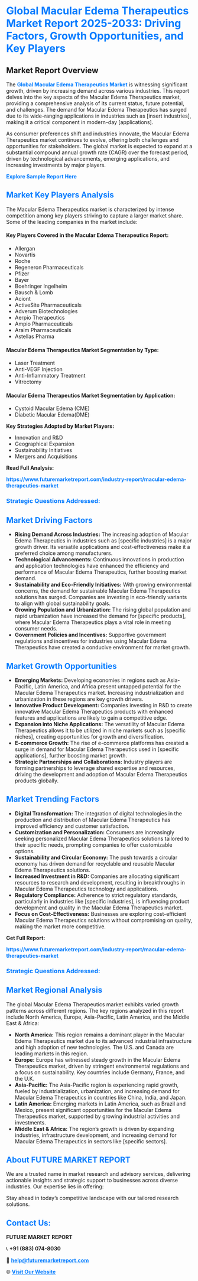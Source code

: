 <h1 style="color: #007BFF;">Global Macular Edema Therapeutics Market Report 2025-2033: Driving Factors, Growth Opportunities, and Key Players</h1>

<section id="overview">
<h2>Market Report Overview</h2>
<p>The <a href="https://www.futuremarketreport.com/industry-report/macular-edema-therapeutics-market" style="color: #007BFF; text-decoration: none;"><strong>Global Macular Edema Therapeutics Market</strong></a> is witnessing significant growth, driven by increasing demand across various industries. This report delves into the key aspects of the Macular Edema Therapeutics market, providing a comprehensive analysis of its current status, future potential, and challenges. The demand for Macular Edema Therapeutics has surged due to its wide-ranging applications in industries such as [insert industries], making it a critical component in modern-day [applications].</p>
<p>As consumer preferences shift and industries innovate, the Macular Edema Therapeutics market continues to evolve, offering both challenges and opportunities for stakeholders. The global market is expected to expand at a substantial compound annual growth rate (CAGR) over the forecast period, driven by technological advancements, emerging applications, and increasing investments by major players.</p>
</section>

<section id="overview">
<p><a href="https://www.futuremarketreport.com/request-sample/reportId=101333" style="color: #007BFF; text-decoration: none;"><strong>Explore Sample Report Here</strong></a></p>
</section>

<section id="key-players">
<h2 style="color: #007BFF;">Market Key Players Analysis</h2>
<p>The Macular Edema Therapeutics market is characterized by intense competition among key players striving to capture a larger market share. Some of the leading companies in the market include:</p>
<h4>Key Players Covered in the Macular Edema Therapeutics Report:</h4>
<ul><li>Allergan</li><li>Novartis</li><li>Roche</li><li>Regeneron Pharmaceuticals</li><li>Pfizer</li><li>Bayer</li><li>Boehringer Ingelheim</li><li>Bausch &amp; Lomb</li><li>Aciont</li><li>ActiveSite Pharmaceuticals</li><li>Adverum Biotechnologies</li><li>Aerpio Therapeutics</li><li>Ampio Pharmaceuticals</li><li>Araim Pharmaceuticals</li><li>Astellas Pharma</li></ul>
<h4>Macular Edema Therapeutics Market Segmentation by Type:</h4>
<ul><li>Laser Treatment</li><li>Anti-VEGF Injection</li><li>Anti-Inflammatory Treatment</li><li>Vitrectomy</li></ul>

<h4>Macular Edema Therapeutics Market Segmentation by Application:</h4>
<ul><li>Cystoid Macular Edema (CME)</li><li>Diabetic Macular Edema(DME)</li></ul>
<p><strong>Key Strategies Adopted by Market Players:</strong></p>
<ul>
<li>Innovation and R&D</li>
<li>Geographical Expansion</li>
<li>Sustainability Initiatives</li>
<li>Mergers and Acquisitions</li>
</ul>
</section>

<section>
<p><strong>Read Full Analysis: </strong></p><a href="https://www.futuremarketreport.com/industry-report/macular-edema-therapeutics-market" style="color: #007BFF; text-decoration: none;"><strong>https://www.futuremarketreport.com/industry-report/macular-edema-therapeutics-market</strong></a>
<h3 style="color: #007BFF;">Strategic Questions Addressed:</h3>
</section>

<section id="driving-factors">
<h2 style="color: #007BFF;">Market Driving Factors</h2>
<ul>
<li><strong>Rising Demand Across Industries:</strong> The increasing adoption of Macular Edema Therapeutics in industries such as [specific industries] is a major growth driver. Its versatile applications and cost-effectiveness make it a preferred choice among manufacturers.</li>
<li><strong>Technological Advancements:</strong> Continuous innovations in production and application technologies have enhanced the efficiency and performance of Macular Edema Therapeutics, further boosting market demand.</li>
<li><strong>Sustainability and Eco-Friendly Initiatives:</strong> With growing environmental concerns, the demand for sustainable Macular Edema Therapeutics solutions has surged. Companies are investing in eco-friendly variants to align with global sustainability goals.</li>
<li><strong>Growing Population and Urbanization:</strong> The rising global population and rapid urbanization have increased the demand for [specific products], where Macular Edema Therapeutics plays a vital role in meeting consumer needs.</li>
<li><strong>Government Policies and Incentives:</strong> Supportive government regulations and incentives for industries using Macular Edema Therapeutics have created a conducive environment for market growth.</li>
</ul>
</section>

<section id="growth-opportunities">
<h2 style="color: #007BFF;">Market Growth Opportunities</h2>
<ul>
<li><strong>Emerging Markets:</strong> Developing economies in regions such as Asia-Pacific, Latin America, and Africa present untapped potential for the Macular Edema Therapeutics market. Increasing industrialization and urbanization in these regions are key growth drivers.</li>
<li><strong>Innovative Product Development:</strong> Companies investing in R&D to create innovative Macular Edema Therapeutics products with enhanced features and applications are likely to gain a competitive edge.</li>
<li><strong>Expansion into Niche Applications:</strong> The versatility of Macular Edema Therapeutics allows it to be utilized in niche markets such as [specific niches], creating opportunities for growth and diversification.</li>
<li><strong>E-commerce Growth:</strong> The rise of e-commerce platforms has created a surge in demand for Macular Edema Therapeutics used in [specific applications], further boosting market growth.</li>
<li><strong>Strategic Partnerships and Collaborations:</strong> Industry players are forming partnerships to leverage shared expertise and resources, driving the development and adoption of Macular Edema Therapeutics products globally.</li>
</ul>
</section>

<section id="trending-factors">
<h2 style="color: #007BFF;">Market Trending Factors</h2>
<ul>
<li><strong>Digital Transformation:</strong> The integration of digital technologies in the production and distribution of Macular Edema Therapeutics has improved efficiency and customer satisfaction.</li>
<li><strong>Customization and Personalization:</strong> Consumers are increasingly seeking personalized Macular Edema Therapeutics solutions tailored to their specific needs, prompting companies to offer customizable options.</li>
<li><strong>Sustainability and Circular Economy:</strong> The push towards a circular economy has driven demand for recyclable and reusable Macular Edema Therapeutics solutions.</li>
<li><strong>Increased Investment in R&D:</strong> Companies are allocating significant resources to research and development, resulting in breakthroughs in Macular Edema Therapeutics technology and applications.</li>
<li><strong>Regulatory Compliance:</strong> Adherence to strict regulatory standards, particularly in industries like [specific industries], is influencing product development and quality in the Macular Edema Therapeutics market.</li>
<li><strong>Focus on Cost-Effectiveness:</strong> Businesses are exploring cost-efficient Macular Edema Therapeutics solutions without compromising on quality, making the market more competitive.</li>
</ul>
</section>

<section>
<p><strong>Get Full Report: </strong></p><a href="https://www.futuremarketreport.com/industry-report/macular-edema-therapeutics-market" style="color: #007BFF; text-decoration: none;"><strong>https://www.futuremarketreport.com/industry-report/macular-edema-therapeutics-market</strong></a>
<h3 style="color: #007BFF;">Strategic Questions Addressed:</h3>
</section>


<section id="regional-analysis">
<h2 style="color: #007BFF;">Market Regional Analysis</h2>
<p>The global Macular Edema Therapeutics market exhibits varied growth patterns across different regions. The key regions analyzed in this report include North America, Europe, Asia-Pacific, Latin America, and the Middle East & Africa:</p>
<ul>
<li><strong>North America:</strong> This region remains a dominant player in the Macular Edema Therapeutics market due to its advanced industrial infrastructure and high adoption of new technologies. The U.S. and Canada are leading markets in this region.</li>
<li><strong>Europe:</strong> Europe has witnessed steady growth in the Macular Edema Therapeutics market, driven by stringent environmental regulations and a focus on sustainability. Key countries include Germany, France, and the U.K.</li>
<li><strong>Asia-Pacific:</strong> The Asia-Pacific region is experiencing rapid growth, fueled by industrialization, urbanization, and increasing demand for Macular Edema Therapeutics in countries like China, India, and Japan.</li>
<li><strong>Latin America:</strong> Emerging markets in Latin America, such as Brazil and Mexico, present significant opportunities for the Macular Edema Therapeutics market, supported by growing industrial activities and investments.</li>
<li><strong>Middle East & Africa:</strong> The region’s growth is driven by expanding industries, infrastructure development, and increasing demand for Macular Edema Therapeutics in sectors like [specific sectors].</li>
</ul>
</section>

<footer>
<h2 style="color: #007BFF;">About FUTURE MARKET REPORT</h2>
<p>We are a trusted name in market research and advisory services, delivering actionable insights and strategic support to businesses across diverse industries. Our expertise lies in offering:</p>

<p>Stay ahead in today’s competitive landscape with our tailored research solutions.</p>

<h2 style="color: #007BFF;">Contact Us:</h2>
<p><strong>FUTURE MARKET REPORT</strong></p>
<p>📞 <strong>+91 (883) 074-8030</strong></p>
<p>📧 <strong><a href="mailto:help@futuremarketreport.com" style="color: #007BFF;">help@futuremarketreport.com</a></strong></p>
<p>🌐 <strong><a href="https://www.futuremarketreport.com/" style="color: #007BFF;">Visit Our Website</a></strong></p>
</footer>
